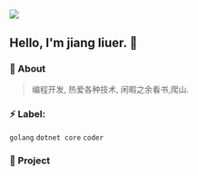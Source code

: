 <!-- 动态打字效果 -->
<h1 align="left">
  <a href="https://liuzhihang.com/">
    <img src="https://readme-typing-svg.herokuapp.com?color=%23000000&lines=小航书 | 专属于你的编程指南！;console.log(%22Hello%EF%BC%8Cworld%22)">
  </a
</h1>


## Hello, I'm jiang liuer. 🤪

### :eyes: About

> 编程开发, 热爱各种技术, 闲暇之余看书,爬山.

### :zap: Label:

`golang` `dotnet core`   `coder`


### :pushpin: Project


